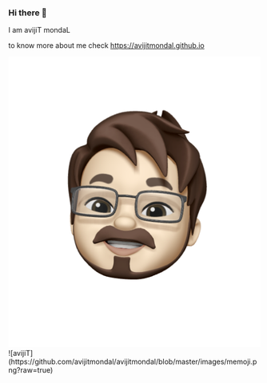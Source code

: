 ### Hi there 👋

I am avijiT mondaL

to know more about me check https://avijitmondal.github.io

<img src="images/memoji.png"/>
![avijiT](https://github.com/avijitmondal/avijitmondal/blob/master/images/memoji.png?raw=true)

